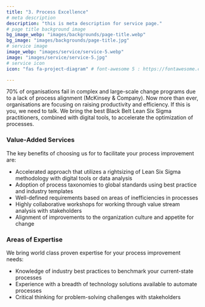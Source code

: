 ```yaml
---
title: "3. Process Excellence"
# meta description
description: "this is meta description for service page."
# page title background image
bg_image_webp: "images/backgrounds/page-title.webp"
bg_image: "images/backgrounds/page-title.jpg"
# service image
image_webp: "images/service/service-5.webp"
image: "images/service/service-5.jpg"
# service icon
icon: "fas fa-project-diagram" # font-awesome 5 : https://fontawesome.com/icons/

---
```


70% of organisations fail in complex and large-scale change programs due to a lack of process alignment (McKinsey & Company). Now more than ever, organisations are focusing on raising productivity and efficiency. If this is you, we need to talk. We bring the best Black Belt Lean Six Sigma practitioners, combined with digital tools, to accelerate the optimization of processes.

### Value-Added Services

The key benefits of choosing us for to facilitate your process improvement are:
-	Accelerated approach that utilizes a rightsizing of Lean Six Sigma methodology with digital tools or data analysis
-	Adoption of process taxonomies to global standards using best practice and industry templates
-	Well-defined requirements based on areas of inefficiencies in processes
-	Highly collaborative workshops for working through value stream analysis with stakeholders
-	Alignment of improvements to the organization culture and appetite for change 


### Areas of Expertise

We bring world class proven expertise for your process improvement needs:
-	Knowledge of industry best practices to benchmark your current-state processes
-	Experience with a breadth of technology solutions available to automate processes
-	Critical thinking for problem-solving challenges with stakeholders
